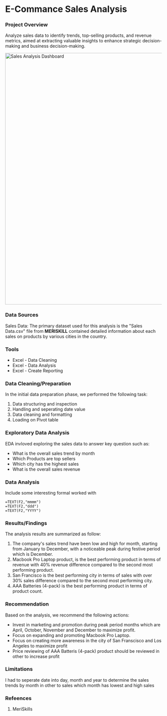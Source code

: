 # E-Commance Sales Analysis

### Project Overview

Analyze sales data to identify trends, top-selling products, and revenue metrics, aimed at extracting valuable insights to enhance strategic decision-making and business decision-making.

<img width="809" alt="Sales Analysis Dashboard" src="https://github.com/user-attachments/assets/2b1e9b7c-d37a-474b-8f99-b7dd738e1401">





### Data Sources

Sales Data: The primary dataset used for this analysis is the "Sales Data.csv" file from **MERISKILL** contained detailed information about each sales on products by various cities in the country.

### Tools 

- Excel - Data Cleaning
- Excel - Data Analysis
- Excel - Create Reporting

### Data Cleaning/Preparation

In the initial data preparation phase, we performed the following task:

1. Data structuring and inspection
2. Handling and seperating date value
3. Data cleaning and formatting
4. Loading on Pivot table

### Exploratory Data Analysis

EDA invloved exploring the sales data to answer key question such as:

- What is the overall sales trend by month
- Which Products are top sellers
- Which city has the highest sales
- What is the overall sales revenue

### Data Analysis

Include some interesting formal worked with

``` Excel
=TEXT(F2,"mmmm")
=TEXT(F2,"ddd")
=TEXT(F2,"YYYY")
```

### Results/Findings

The analysis results are summarized as follow:
1. The company's sales trend have been low and high for month, starting from January to December, with a noticeable peak during festive period which is December.
2. Macbook Pro Laptop product, is the best performing product in terms of revenue with 40% revenue difference compared to the second most performing product.
3. San Francisco is the best performing city in terms of sales with over 30% sales difference compared to the second most performing city.
4. AAA Batteries (4-pack) is the best performing product in terms of product count.

### Recommendation

Based on the analysis, we recommend the following actions:
- Invest in marketing and promotion during peak period months which are April, October, November and December to maximize profit.
- Focus on expanding and promoting Macbook Pro Laptop.
- Focus on creating more awareness in the city of San Franscisco and Los Angeles to maximize profit 
- Price reviewing of AAA Batteris (4-pack) product should be reviewed in other to increase profit

### Limitations

I had to seperate date into day, month and year to determine the sales trends by month in other to sales which month has lowest and high sales 

### Refeences

1. MeriSkills













